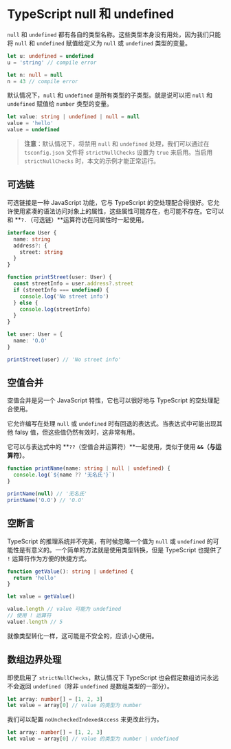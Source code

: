 # TypeScript null 和 undefined

`null` 和 `undefined` 都有各自的类型名称。这些类型本身没有用处，因为我们只能将 `null` 和 `undefined` 赋值给定义为 `null` 或 `undefined` 类型的变量。

```ts
let u: undefined = undefined
u = 'string' // compile error

let n: null = null
n = 43 // compile error
```

默认情况下，`null` 和 `undefined` 是所有类型的子类型。就是说可以把 `null` 和 `undefined` 赋值给 `number` 类型的变量。

```ts
let value: string | undefined | null = null
value = 'hello'
value = undefined
```

> **注意**：默认情况下，将禁用 `null` 和 `undefined` 处理，我们可以通过在 `tsconfig.json` 文件将 `strictNullChecks` 设置为 `true` 来启用。当启用 `strictNullChecks` 时，本文的示例才能正常运行。

## 可选链

可选链接是一种 JavaScript 功能，它与 TypeScript 的空处理配合得很好。它允许使用紧凑的语法访问对象上的属性，这些属性可能存在，也可能不存在。它可以和 **`?.`（可选链）**运算符访在问属性时一起使用。

```ts
interface User {
  name: string
  address?: {
    street: string
  }
}

function printStreet(user: User) {
  const streetInfo = user.address?.street
  if (streetInfo === undefined) {
    console.log('No street info')
  } else {
    console.log(streetInfo)
  }
}

let user: User = {
  name: 'O.O'
}

printStreet(user) // 'No street info'
```

## 空值合并

空值合并是另一个 JavaScript 特性，它也可以很好地与 TypeScript 的空处理配合使用。

它允许编写在处理 `null` 或 `undefined` 时有回退的表达式。当表达式中可能出现其他 falsy 值，但这些值仍然有效时，这非常有用。

它可以与表达式中的 **`??`（空值合并运算符）**一起使用，类似于使用 **`&&`（与运算符）**。

```ts
function printName(name: string | null | undefined) {
  console.log(`${name ?? '无名氏'}`)
}

printName(null) // '无名氏'
printName('O.O') // 'O.O'
```

## 空断言

TypeScript 的推理系统并不完美，有时候忽略一个值为 `null` 或 `undefined` 的可能性是有意义的。一个简单的方法就是使用类型转换，但是 TypeScript 也提供了 `!` 运算符作为方便的快捷方式。

```ts
function getValue(): string | undefined {
  return 'hello'
}

let value = getValue()

value.length // value 可能为 undefined
// 使用 ! 运算符
value!.length // 5
```

就像类型转化一样，这可能是不安全的，应该小心使用。

## 数组边界处理

即使启用了 `strictNullChecks`，默认情况下 TypeScript 也会假定数组访问永远不会返回 `undefined`（除非 `undefined` 是数组类型的一部分）。

```ts
let array: number[] = [1, 2, 3]
let value = array[0] // value 的类型为 number
```

我们可以配置 `noUncheckedIndexedAccess` 来更改此行为。

```ts
let array: number[] = [1, 2, 3]
let value = array[0] // value 的类型为 number | undefined
```
